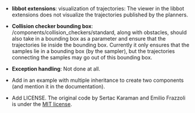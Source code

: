 * **libbot extensions**: visualization of trajectories: The viewer in the libbot
  extensions does not visualize the trajectories published by the planners.

* **Collision checker bounding box**: /components/collision_checkers/standard,
  along with obstacles, should also take in a bounding box as a parameter and
  ensure that the trajectories lie inside the bounding box. Currently it only
  ensures that the samples lie in a bounding box (by the sampler), but the
  trajectories connecting the samples may go out of this bounding box.

* **Exception handling**: Not done at all.

* Add in an example with multiple inheritance to create two components (and
  mention it in the documentation).

* Add LICENSE.  The original code by Sertac Karaman and Emilio Frazzoli is under
  the [MIT license](http://opensource.org/licenses/MIT).
